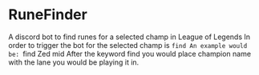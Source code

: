 # RuneFinder
A discord bot to find runes for a selected champ in League of Legends
In order to trigger the bot for the selected champ is `find
An example would be: `find Zed mid
After the keyword find you would place champion name with the lane you would be playing it in.
